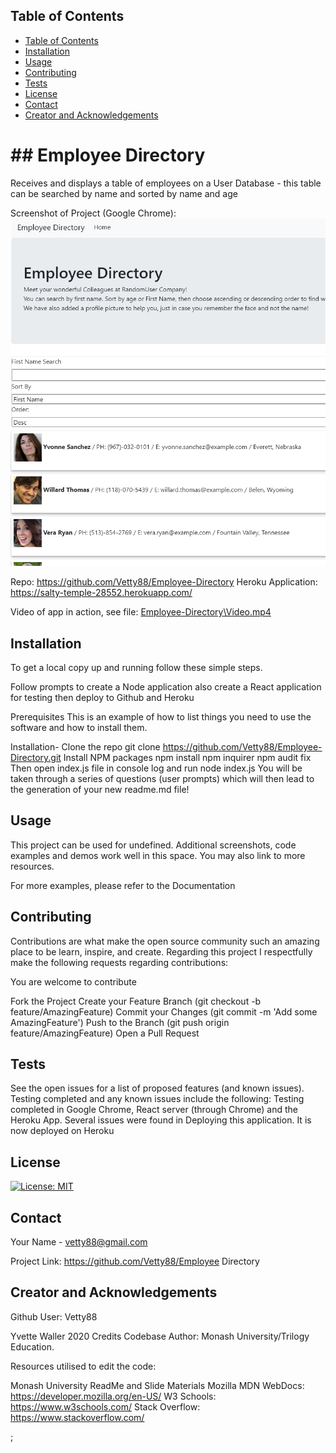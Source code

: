 

 <!-- TABLE OF CONTENTS -->
## Table of Contents

- [Table of Contents](#table-of-contents)
- [Installation](#installation)
- [Usage](#usage)
- [Contributing](#contributing)
- [Tests](#tests)
- [License](#license)
- [Contact](#contact)
- [Creator and Acknowledgements](#creator-and-acknowledgements)

<h1> ## Employee Directory </h1>

  Receives and displays a table of employees on a User Database - this table can be searched by name and sorted by name and age

  Screenshot of Project (Google Chrome): 
  ![Screenshot](./Screen.PNG?raw=true)

  Repo: https://github.com/Vetty88/Employee-Directory
  Heroku Application: https://salty-temple-28552.herokuapp.com/

Video of app in action, see file: [Employee-Directory\Video.mp4](https://github.com/vetty88/Employee-Directory/blob/e4c3fa49f1a0cb0550bb2ebe7bdf32b26d466a35/Video.mp4)


## Installation
To get a local copy up and running follow these simple steps.

Follow prompts to create a Node application also create a React application for testing then deploy to Github and Heroku

Prerequisites
This is an example of how to list things you need to use the software and how to install them.

Installation-
  Clone the repo
    git clone https://github.com/Vetty88/Employee-Directory.git
  Install NPM packages
    npm install
    npm inquirer
    npm audit fix
  Then open index.js file in console log and run
    node index.js
  You will be taken through a series of questions (user prompts) which will then lead to the generation of your new readme.md file!


## Usage

This project can be used for undefined. Additional screenshots, code examples and demos work well in this space. You may also link to more resources.

For more examples, please refer to the Documentation

## Contributing

Contributions are what make the open source community such an amazing place to be learn, inspire, and create. Regarding this project I respectfully make the following requests regarding contributions:


You are welcome to contribute

Fork the Project
  Create your Feature Branch 
    (git checkout -b feature/AmazingFeature)
  Commit your Changes 
    (git commit -m 'Add some AmazingFeature')
  Push to the Branch 
    (git push origin feature/AmazingFeature)
  Open a Pull Request

## Tests

See the open issues for a list of proposed features (and known issues). Testing completed and any known issues include the following:
 Testing completed in Google Chrome, React server (through Chrome) and the Heroku App. Several issues were found in Deploying this application. It is now deployed on Heroku
 
## License

[![License: MIT](https://img.shields.io/badge/License-MIT-yellow.svg)](https://opensource.org/licenses/MIT)

## Contact

Your Name - vetty88@gmail.com

Project Link: https://github.com/Vetty88/Employee Directory

## Creator and Acknowledgements

Github User: Vetty88


Yvette Waller 2020
Credits Codebase Author: Monash University/Trilogy Education.

Resources utilised to edit the code:

Monash University ReadMe and Slide Materials Mozilla MDN WebDocs: https://developer.mozilla.org/en-US/ W3 Schools: https://www.w3schools.com/ Stack Overflow: https://www.stackoverflow.com/

;
